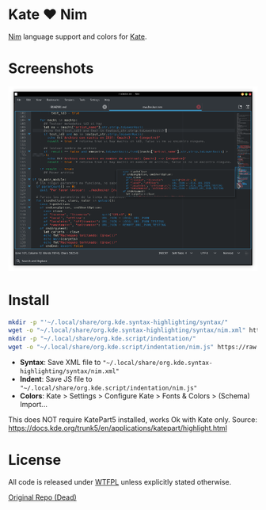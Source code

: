 # Kate ♥ Nim

[Nim](http://nim-lang.org) language support and colors for [Kate](http://www.kde.org/applications/utilities/kate/).

# Screenshots

![NimKate](nimkate.png)

# Install

```bash
mkdir -p "'~/.local/share/org.kde.syntax-highlighting/syntax/"
wget -o "~/.local/share/org.kde.syntax-highlighting/syntax/nim.xml" https://raw.githubusercontent.com/juancarlospaco/NimKate/master/nim.xml
mkdir -p "~/.local/share/org.kde.script/indentation/"
wget -o "~/.local/share/org.kde.script/indentation/nim.js" https://raw.githubusercontent.com/juancarlospaco/NimKate/master/nim.js
```

- **Syntax**: Save XML file to `"~/.local/share/org.kde.syntax-highlighting/syntax/nim.xml"`
- **Indent**: Save JS file to `"~/.local/share/org.kde.script/indentation/nim.js"`
- **Colors**: Kate > Settings > Configure Kate > Fonts & Colors > (Schema) Import...

This does NOT require KatePart5 installed, works Ok with Kate only.
Source: https://docs.kde.org/trunk5/en/applications/katepart/highlight.html


# License

All code is released under [WTFPL](http://www.wtfpl.net/) unless explicitly stated otherwise.

[Original Repo (Dead)](https://github.com/PhilipWitte/NimKate#kate-s-nimrod "All Credit to the Original Author")
